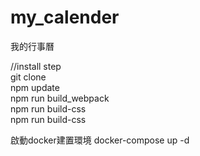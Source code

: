 # my_calender</br>
我的行事曆</br>

//install step</br>
git clone </br>
npm update</br>
npm run build_webpack</br>
npm run build-css</br>
npm run build-css</br>

啟動docker建置環境
docker-compose up -d</br>
